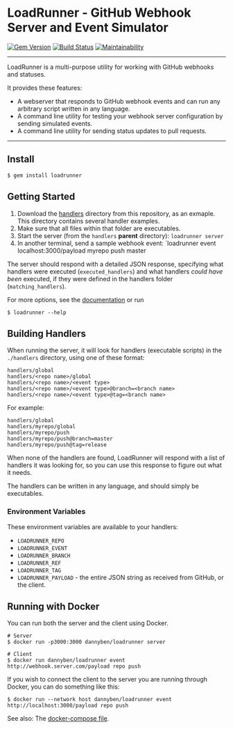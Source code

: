 LoadRunner - GitHub Webhook Server and Event Simulator
======================================================

[![Gem Version](https://badge.fury.io/rb/loadrunner.svg)](https://badge.fury.io/rb/loadrunner)
[![Build Status](https://travis-ci.com/DannyBen/loadrunner.svg?branch=master)](https://travis-ci.com/DannyBen/loadrunner)
[![Maintainability](https://api.codeclimate.com/v1/badges/f1aae46eaf6365ea2ec7/maintainability)](https://codeclimate.com/github/DannyBen/loadrunner/maintainability)

---

LoadRunner is a multi-purpose utility for working with GitHub webhooks and 
statuses.

It provides these features:

- A webserver that responds to GitHub webhook events and can run any 
  arbitrary script written in any language.
- A command line utility for testing your webhook server configuration by
  sending simulated events.
- A command line utility for sending status updates to pull requests.

---



Install
--------------------------------------------------

```
$ gem install loadrunner
```



Getting Started
--------------------------------------------------

1. Download the [handlers](handlers) directory from this repository, as an
   exmaple. This directory contains several handler examples.
2. Make sure that all files within that folder are executables.
3. Start the server (from the `handlers` **parent** directory):
   `loadrunner server`
4. In another terminal, send a sample webhook event:
   `loadrunner event localhost:3000/payload myrepo push master

The server should respond with a detailed JSON response, specifying what
handlers were executed (`executed_handlers`) and what handlers *could have
been* executed, if they were defined in the handlers folder
(`matching_handlers`).


For more options, see the [documentation][1] or run

```shell
$ loadrunner --help
```



Building Handlers
--------------------------------------------------

When running the server, it will look for handlers (executable scripts) in
the `./handlers` directory, using one of these format:

    handlers/global
    handlers/<repo name>/global
    handlers/<repo name>/<event type>
    handlers/<repo name>/<event type>@branch=<branch name>
    handlers/<repo name>/<event type>@tag=<branch name>

For example:

    handlers/global
    handlers/myrepo/global
    handlers/myrepo/push
    handlers/myrepo/push@branch=master
    handlers/myrepo/push@tag=release

When none of the handlers are found, LoadRunner will respond with a list of
handlers it was looking for, so you can use this response to figure out what
it needs.

The handlers can be written in any language, and should simply be 
executables.

### Environment Variables

These environment variables are available to your handlers:

- `LOADRUNNER_REPO`
- `LOADRUNNER_EVENT`
- `LOADRUNNER_BRANCH`
- `LOADRUNNER_REF`
- `LOADRUNNER_TAG`
- `LOADRUNNER_PAYLOAD` - the entire JSON string as received from GitHub, or the client.



Running with Docker
--------------------------------------------------

You can run both the server and the client using Docker.

```shell
# Server
$ docker run -p3000:3000 dannyben/loadrunner server

# Client
$ docker run dannyben/loadrunner event http://webhook.server.com/payload repo push
```

If you wish to connect the client to the server you are running through Docker, 
you can do something like this:

```shell
$ docker run --network host dannyben/loadrunner event http://localhost:3000/payload repo push
```

See also: The [docker-compose file](docker-compose.yml).

[1]: http://www.rubydoc.info/gems/loadrunner
